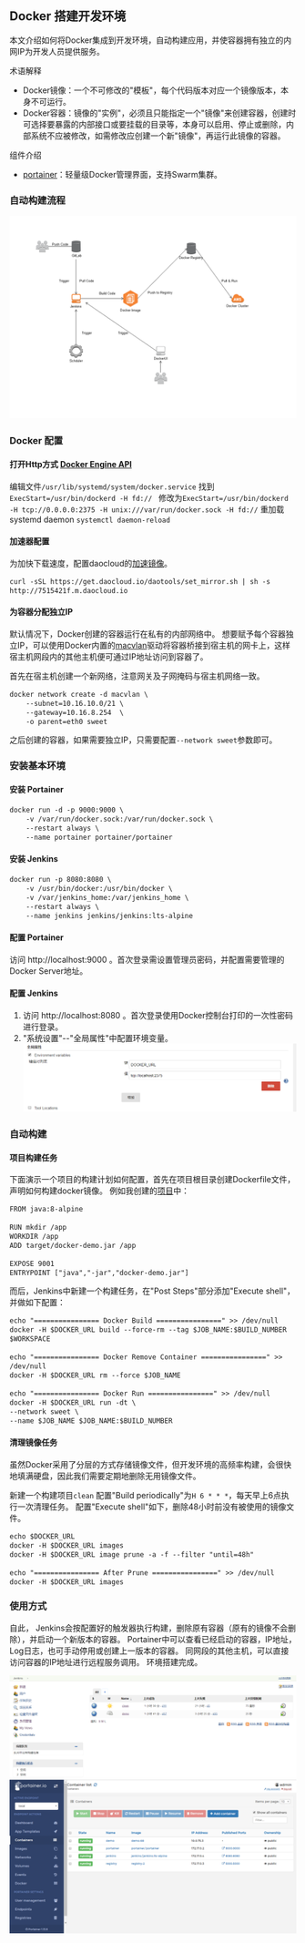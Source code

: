 ## Docker 搭建开发环境
本文介绍如何将Docker集成到开发环境，自动构建应用，并使容器拥有独立的内网IP为开发人员提供服务。

术语解释
- Docker镜像：一个不可修改的"模板"，每个代码版本对应一个镜像版本，本身不可运行。
- Docker容器：镜像的"实例"，必须且只能指定一个"镜像"来创建容器，创建时可选择要暴露的内部接口或要挂载的目录等，本身可以启用、停止或删除，内部系统不应被修改，如需修改应创建一个新"镜像"，再运行此镜像的容器。

组件介绍
- [portainer](https://github.com/portainer/portainer)：轻量级Docker管理界面，支持Swarm集群。


### 自动构建流程
![](/assets/images/20170816/infrastructure.png)


### Docker 配置

#### 打开Http方式 [Docker Engine API](https://docs.docker.com/engine/api/)
编辑文件`/usr/lib/systemd/system/docker.service`
找到`ExecStart=/usr/bin/dockerd -H fd:// `
修改为`ExecStart=/usr/bin/dockerd -H tcp://0.0.0.0:2375 -H unix:///var/run/docker.sock -H fd://`
重加载 systemd daemon
`systemctl daemon-reload`

#### 加速器配置
为加快下载速度，配置daocloud的[加速镜像](https://www.daocloud.io/mirror#accelerator-doc)。
```
curl -sSL https://get.daocloud.io/daotools/set_mirror.sh | sh -s http://7515421f.m.daocloud.io
```

#### 为容器分配独立IP
默认情况下，Docker创建的容器运行在私有的内部网络中。
想要赋予每个容器独立IP，可以使用Docker内置的[macvlan](https://docs.docker.com/engine/userguide/networking/get-started-macvlan/)驱动将容器桥接到宿主机的网卡上，这样宿主机网段内的其他主机便可通过IP地址访问到容器了。

首先在宿主机创建一个新网络，注意网关及子网掩码与宿主机网络一致。
```
docker network create -d macvlan \
    --subnet=10.16.10.0/21 \
    --gateway=10.16.8.254  \
    -o parent=eth0 sweet
```
之后创建的容器，如果需要独立IP，只需要配置`--network sweet`参数即可。


### 安装基本环境

#### 安装 Portainer
```
docker run -d -p 9000:9000 \
	-v /var/run/docker.sock:/var/run/docker.sock \
    --restart always \
    --name portainer portainer/portainer
```

#### 安装 Jenkins
```
docker run -p 8080:8080 \
	-v /usr/bin/docker:/usr/bin/docker \
	-v /var/jenkins_home:/var/jenkins_home \
    --restart always \
	--name jenkins jenkins/jenkins:lts-alpine
```

#### 配置 Portainer
访问 http://localhost:9000 。首次登录需设置管理员密码，并配置需要管理的Docker Server地址。

#### 配置 Jenkins
1. 访问 http://localhost:8080 。首次登录使用Docker控制台打印的一次性密码进行登录。
2. "系统设置"--"全局属性"中配置环境变量。  ![](/assets/images/20170816/jenkins_env_settings.png)


### 自动构建

#### 项目构建任务
下面演示一个项目的构建计划如何配置，首先在项目根目录创建Dockerfile文件，声明如何构建docker镜像。
例如我创建的[项目](https://github.com/john123951/spring-boot-docker)中：
```
FROM java:8-alpine

RUN mkdir /app
WORKDIR /app
ADD target/docker-demo.jar /app

EXPOSE 9001
ENTRYPOINT ["java","-jar","docker-demo.jar"]
```

而后，Jenkins中新建一个构建任务，在"Post Steps"部分添加"Execute shell"，并做如下配置：
```
echo "================ Docker Build ================" >> /dev/null
docker -H $DOCKER_URL build --force-rm --tag $JOB_NAME:$BUILD_NUMBER $WORKSPACE

echo "================ Docker Remove Container ================" >> /dev/null
docker -H $DOCKER_URL rm --force $JOB_NAME

echo "================ Docker Run ================" >> /dev/null
docker -H $DOCKER_URL run -dt \
--network sweet \
--name $JOB_NAME $JOB_NAME:$BUILD_NUMBER
```

#### 清理镜像任务
虽然Docker采用了分层的方式存储镜像文件，但开发环境的高频率构建，会很快地填满硬盘，因此我们需要定期地删除无用镜像文件。

新建一个构建项目`clean`
配置"Build periodically"为`H 6 * * *`，每天早上6点执行一次清理任务。
配置"Execute shell"如下，删除48小时前没有被使用的镜像文件。
```
echo $DOCKER_URL
docker -H $DOCKER_URL images
docker -H $DOCKER_URL image prune -a -f --filter "until=48h"

echo "================ After Prune ================" >> /dev/null
docker -H $DOCKER_URL images
```


### 使用方式
自此，
Jenkins会按配置好的触发器执行构建，删除原有容器（原有的镜像不会删除），并启动一个新版本的容器。
Portainer中可以查看已经启动的容器，IP地址，Log日志，也可手动停用或创建上一版本的容器。
同网段的其他主机，可以直接访问容器的IP地址进行远程服务调用。
环境搭建完成。

![](/assets/images/20170816/jenkins_dashboard.png)
![](/assets/images/20170816/portainer_containers.png)
